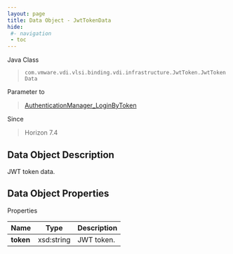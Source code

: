 ```yaml
---
layout: page
title: Data Object - JwtTokenData
hide:
 #- navigation
 - toc
---
```






Java Class  
> `com.vmware.vdi.vlsi.binding.vdi.infrastructure.JwtToken.JwtTokenData`

Parameter to  
> [AuthenticationManager_LoginByToken](vdi.AuthenticationManager.md#loginByToken)

Since  
> Horizon 7.4


## Data Object Description 

JWT token data. 

## Data Object Properties

Properties

Name |  Type |  Description   
---|---|---  
**token**|  xsd:string|  JWT token.   
  
  
  

  
  
